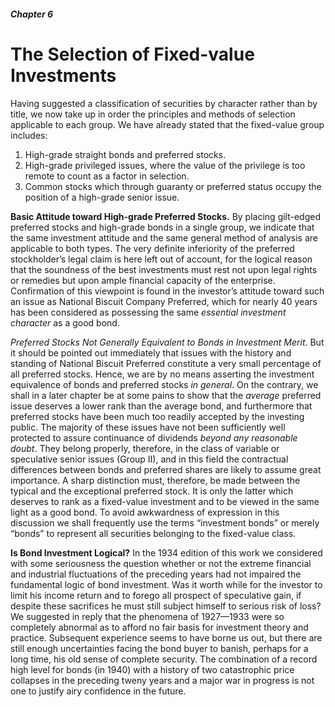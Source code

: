 ##### Chapter 6

# The Selection of Fixed-value Investments

Having suggested a classification of securities by character rather than by title, we now take up in order the principles and methods of selection applicable to each group. We have already stated that the fixed-value group includes:

1. High-grade straight bonds and preferred stocks.
2. High-grade privileged issues, where the value of the privilege is too remote to count as a factor in selection.
3. Common stocks which through guaranty or preferred status occupy the position of a high-grade senior issue.

**Basic Attitude toward High-grade Preferred Stocks.** By placing gilt-edged preferred stocks and high-grade bonds in a single group, we indicate that the same investment attitude and the same general method of analysis are applicable to both types. The very definite inferiority of the preferred stockholder’s legal claim is here left out of account, for the logical reason that the soundness of the best investments must rest not upon legal rights or remedies but upon ample financial capacity of the enterprise. Confirmation of this viewpoint is found in the investor’s attitude toward such an issue as National Biscuit Company Preferred, which for nearly 40 years has been considered as possessing the same *essential investment character* as a good bond.

*Preferred Stocks Not Generally Equivalent to Bonds in Investment Merit.* But it should be pointed out immediately that issues with the history and standing of National Biscuit Preferred constitute a very small percentage of all preferred stocks. Hence, we are by no means asserting the investment equivalence of bonds and preferred stocks *in general*. On the contrary, we shall in a later chapter be at some pains to show that the *average* preferred issue deserves a lower rank than the average bond, and furthermore that preferred stocks have been much too readily accepted by the investing public. The majority of these issues have not been sufficiently well protected to assure continuance of dividends *beyond any reasonable doubt*. They belong properly, therefore, in the class of variable or speculative senior issues (Group II), and in this field the contractual differences between bonds and preferred shares are likely to assume great importance. A sharp distinction must, therefore, be made between the typical and the exceptional preferred stock. It is only the latter which deserves to rank as a fixed-value investment and to be viewed in the same light as a good bond. To avoid awkwardness of expression in this discussion we shall frequently use the terms “investment bonds” or merely “bonds” to represent all securities belonging to the fixed-value class.

**Is Bond Investment Logical?** In the 1934 edition of this work we considered with some seriousness the question whether or not the extreme financial and industrial fluctuations of the preceding years had not impaired the fundamental logic of bond investment. Was it worth while for the investor to limit his income return and to forego all prospect of speculative gain, if despite these sacrifices he must still subject himself to serious risk of loss? We suggested in reply that the phenomena of 1927—1933 were so completely abnormal as to afford no fair basis for investment theory and practice. Subsequent experience seems to have borne us out, but there are still enough uncertainties facing the bond buyer to banish, perhaps for a long time, his old sense of complete security. The combination of a record high level for bonds (in 1940) with a history of two catastrophic price collapses in the preceding tweny years and a major war in progress is not one to justify airy confidence in the future.
